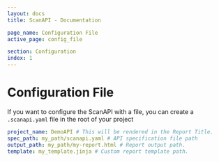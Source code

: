 ```yaml
---
layout: docs
title: ScanAPI - Documentation

page_name: Configuration File
active_page: config_file

section: Configuration
index: 1
---
```


# Configuration File

If you want to configure the ScanAPI with a file, you can create a `.scanapi.yaml` file in the root of your project

```yaml
project_name: DemoAPI # This will be rendered in the Report Title.
spec_path: my_path/scanapi.yaml # API specification file path
output_path: my_path/my-report.html # Report output path.
template: my_template.jinja # Custom report template path.
```
